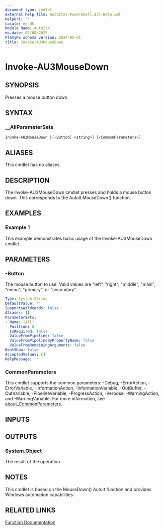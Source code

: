 ```yaml
---
document type: cmdlet
external help file: AutoItX3.PowerShell.dll-Help.xml
HelpUri: ''
Locale: en-US
Module Name: AutoItX
ms.date: 07/08/2025
PlatyPS schema version: 2024-05-01
title: Invoke-AU3MouseDown
---
```


# Invoke-AU3MouseDown

## SYNOPSIS

Presses a mouse button down.

## SYNTAX

### __AllParameterSets

```
Invoke-AU3MouseDown [[-Button] <string>] [<CommonParameters>]
```

## ALIASES

This cmdlet has no aliases.

## DESCRIPTION

The Invoke-AU3MouseDown cmdlet presses and holds a mouse button down. This corresponds to the AutoIt MouseDown() function.

## EXAMPLES

### Example 1

This example demonstrates basic usage of the Invoke-AU3MouseDown cmdlet.

## PARAMETERS

### -Button

The mouse button to use. Valid values are "left", "right", "middle", "main", "menu", "primary", or "secondary".

```yaml
Type: System.String
DefaultValue: ''
SupportsWildcards: false
Aliases: []
ParameterSets:
- Name: (All)
  Position: 0
  IsRequired: false
  ValueFromPipeline: false
  ValueFromPipelineByPropertyName: false
  ValueFromRemainingArguments: false
DontShow: false
AcceptedValues: []
HelpMessage: ''
```

### CommonParameters

This cmdlet supports the common parameters: -Debug, -ErrorAction, -ErrorVariable,
-InformationAction, -InformationVariable, -OutBuffer, -OutVariable, -PipelineVariable,
-ProgressAction, -Verbose, -WarningAction, and -WarningVariable. For more information, see
[about_CommonParameters](https://go.microsoft.com/fwlink/?LinkID=113216).

## INPUTS

## OUTPUTS

### System.Object

The result of the operation.

## NOTES

This cmdlet is based on the MouseDown() AutoIt function and provides Windows automation capabilities.

## RELATED LINKS

[Function Documentation](https://www.autoitscript.com/autoit3/docs/functions/MouseDown.htm)
